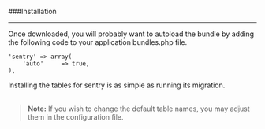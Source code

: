 ###Installation

----------

Once downloaded, you will probably want to autoload the bundle by adding the following code to your application bundles.php file.


	'sentry' => array(
		'auto'     => true,
	),

Installing the tables for sentry is as simple as running its migration.
<br>
<br>
>**Note:** If you wish to change the default table names, you may adjust them in the configuration file.
